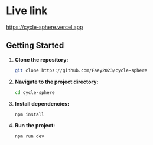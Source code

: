 # Live link

https://cycle-sphere.vercel.app

## Getting Started

1. **Clone the repository:**

   ```bash
   git clone https://github.com/Faey2023/cycle-sphere

   ```

2. **Navigate to the project directory:**

   ```bash
   cd cycle-sphere
   ```

3. **Install dependencies:**

   ```bash
   npm install
   ```

4. **Run the project:**
   ```bash
   npm run dev
   ```